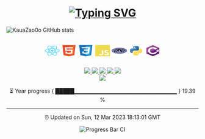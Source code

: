<h1 align = "center">
<a href="https://git.io/typing-svg"><img src="https://readme-typing-svg.herokuapp.com?font=Fira+Code&size=75&duration=1500&pause=600&color=0CE82B&background=000000EE&center=true&vCenter=true&multiline=true&width=1920&height=384&lines=Hello+there!;My+name+is+Kauã%2C+;Welcome+to+my+README" alt="Typing SVG" /></a>
</h1>


![KauaZao0o GitHub stats](https://github-readme-stats.vercel.app/api?username=KauaZao0o&show_icons=true&theme=radical)

<div align = "center" style="display: inline_block"><br>
  <img align="center" alt="Kaua-React" height="30" width="40" src="https://raw.githubusercontent.com/devicons/devicon/master/icons/react/react-original.svg">
  <img align="center" alt="Kaua-HTML" height="30" width="40" src="https://raw.githubusercontent.com/devicons/devicon/master/icons/html5/html5-original.svg">
  <img align="center" alt="Kaua-CSS" height="30" width="40" src="https://raw.githubusercontent.com/devicons/devicon/master/icons/css3/css3-original.svg">
  <img align="center" alt="Kaua-Js" height="30" width="40" src="https://raw.githubusercontent.com/devicons/devicon/master/icons/javascript/javascript-plain.svg">
  <img align="center" alt="Kaua-PHP" height="30" width="40" src="https://raw.githubusercontent.com/devicons/devicon/master/icons/php/php-original.svg">
  <img align="center" alt="Kaua-Python" height="30" width="40" src="https://raw.githubusercontent.com/devicons/devicon/master/icons/python/python-original.svg">
  <img align="center" alt="Kaua-Csharp" height="30" width="40" src="https://raw.githubusercontent.com/devicons/devicon/master/icons/csharp/csharp-original.svg">
</div>
  
  ##
 
<div align ="center"> 
    <a href="" target="_blank"><img src="https://img.shields.io/badge/YouTube-FF0000?style=for-the-badge&logo=youtube&logoColor=white" target="_blank">
    </a>
    <a href="https://www.instagram.com/kauua_liima" target="_blank"><img src="https://img.shields.io/badge/-Instagram-%23E4405F?style=for-the-badge&logo=instagram&logoColor=white" target="_blank">
    </a>
 	<a href="" target="_blank"><img src="https://img.shields.io/badge/Twitch-9146FF?style=for-the-badge&logo=twitch&logoColor=white" target="_blank">
    </a>
    <a href="https://discord.gg/kujMEdTx3W" target="_blank"><img src="https://img.shields.io/badge/Discord-7289DA?style=for-the-badge&logo=discord&logoColor=white" target="_blank">
    </a> 
    <a href="" target="_blank"><img src="https://img.shields.io/badge/-LinkedIn-%230077B5?style=for-the-badge&logo=linkedin&logoColor=white" target="_blank">
    </a> 
 
  <br>
   <img src="https://visitor-badge.glitch.me/badge?page_id=kauazao0o.kauazao0o"/>
  <br>
  
  

⏳ Year progress { █████▁▁▁▁▁▁▁▁▁▁▁▁▁▁▁▁▁▁▁▁▁▁▁▁▁ } 19.39 %

---

⏰ Updated on Sun, 12 Mar 2023 18:13:01 GMT

![Progress Bar CI](https://github.com/liununu/liununu/workflows/Progress%20Bar%20CI/badge.svg)
  
</div>
 
